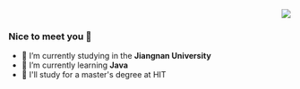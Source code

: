 <div align="right"> <img  src="https://github-readme-stats.vercel.app/api?username=yanglele121&hide_title=true&hide_border=true&show_icons=true&text_color=000&icon_color=000&bg_color=0,ea6161,ffc64d,fffc4d,52fa5a&theme=graywhite" /> </div>

### Nice to meet you 👋
- 🔭 I’m currently studying in the **Jiangnan University**
- 🌱 I’m currently learning **Java**
- 🚀 I'll study for a master's degree at HIT


<!---
yanglele121/yanglele121 is a ✨ special ✨ repository because its `README.md` (this file) appears on your GitHub profile.
You can click the Preview link to take a look at your changes.
--->
